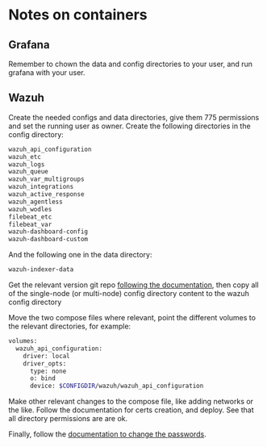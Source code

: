 # Notes on containers

## Grafana

Remember to chown the data and config directories to your user, and run grafana with your user.

## Wazuh

Create the needed configs and data directories, give them 775 permissions and set the running user as owner.
Create the following directories in the config directory:

```bash
wazuh_api_configuration
wazuh_etc
wazuh_logs
wazuh_queue
wazuh_var_multigroups
wazuh_integrations
wazuh_active_response
wazuh_agentless
wazuh_wodles
filebeat_etc
filebeat_var
wazuh-dashboard-config
wazuh-dashboard-custom
```

And the following one in the data directory:

```bash
wazuh-indexer-data
```

Get the relevant version git repo [following the documentation](https://documentation.wazuh.com/current/deployment-options/docker/wazuh-container.html), then copy all of the single-node (or multi-node) config directory content to the wazuh config directory

Move the two compose files where relevant, point the different volumes to the relevant directories, for example:

```bash
volumes:
  wazuh_api_configuration:
    driver: local
    driver_opts:
      type: none
      o: bind
      device: $CONFIGDIR/wazuh/wazuh_api_configuration
```

Make other relevant changes to the compose file, like adding networks or the like.
Follow the documentation for certs creation, and deploy. See that all directory permissions are are ok.

Finally, follow the [documentation to change the passwords](https://documentation.wazuh.com/current/deployment-options/docker/wazuh-container.html#change-pwd-existing-usr).
